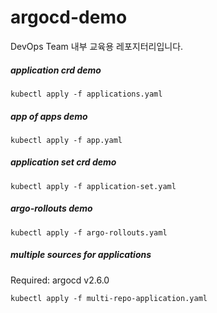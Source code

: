 # argocd-demo

DevOps Team 내부 교육용 레포지터리입니다.



##### application crd demo

```
kubectl apply -f applications.yaml
```

##### app of apps demo

```
kubectl apply -f app.yaml
```

##### application set crd demo

```
kubectl apply -f application-set.yaml
```

##### argo-rollouts demo

```
kubectl apply -f argo-rollouts.yaml
```

##### multiple sources for applications
Required: argocd v2.6.0

```
kubectl apply -f multi-repo-application.yaml
```
